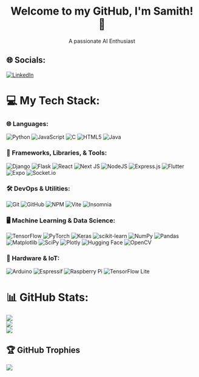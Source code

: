 <h1 align="center">Welcome to my GitHub, I'm Samith! 👋</h1>
<p align="center">
  A passionate AI Enthusiast
</p>

## 🌐 Socials:
[![LinkedIn](https://img.shields.io/badge/LinkedIn-%230077B5.svg?logo=linkedin&logoColor=white)](https://linkedin.com/in/samithfernando) 

# 💻 My Tech Stack:

### 🌐 Languages:
![Python](https://img.shields.io/badge/python-3670A0?style=flat&logo=python&logoColor=ffdd54)
![JavaScript](https://img.shields.io/badge/javascript-%23323330.svg?style=flat&logo=javascript&logoColor=%23F7DF1E)
![C](https://img.shields.io/badge/c-%2300599C.svg?style=flat&logo=c&logoColor=white)
![HTML5](https://img.shields.io/badge/html5-%23E34F26.svg?style=flat&logo=html5&logoColor=white)
![Java](https://img.shields.io/badge/java-%23ED8B00.svg?style=flat&logo=openjdk&logoColor=white)

### 🧰 Frameworks, Libraries, & Tools:
![Django](https://img.shields.io/badge/django-%23092E20.svg?style=flat&logo=django&logoColor=white)
![Flask](https://img.shields.io/badge/flask-%23000.svg?style=flat&logo=flask&logoColor=white)
![React](https://img.shields.io/badge/react-%2320232a.svg?style=flat&logo=react&logoColor=%2361DAFB)
![Next JS](https://img.shields.io/badge/next.js-%23000000.svg?style=flat&logo=next.js&logoColor=white)
![NodeJS](https://img.shields.io/badge/node.js-6DA55F?style=flat&logo=node.js&logoColor=white)
![Express.js](https://img.shields.io/badge/express.js-%23404d59.svg?style=flat&logo=express&logoColor=%2361DAFB)
![Flutter](https://img.shields.io/badge/Flutter-%2302569B.svg?style=flat&logo=Flutter&logoColor=white)
![Expo](https://img.shields.io/badge/expo-1C1E24?style=flat&logo=expo&logoColor=#D04A37)
![Socket.io](https://img.shields.io/badge/Socket.io-black?style=flat&logo=socket.io&badgeColor=010101)

### 🛠 DevOps & Utilities:
![Git](https://img.shields.io/badge/git-%23F05033.svg?style=flat&logo=git&logoColor=white)
![GitHub](https://img.shields.io/badge/github-%23121011.svg?style=flat&logo=github&logoColor=white)
![NPM](https://img.shields.io/badge/NPM-%23CB3837.svg?style=flat&logo=npm&logoColor=white)
![Vite](https://img.shields.io/badge/vite-%23646CFF.svg?style=flat&logo=vite&logoColor=white)
![Insomnia](https://img.shields.io/badge/Insomnia-black?style=flat&logo=insomnia&logoColor=5849BE)

### 🖥️ Machine Learning & Data Science:
![TensorFlow](https://img.shields.io/badge/TensorFlow-%23FF6F00.svg?style=flat&logo=TensorFlow&logoColor=white)
![PyTorch](https://img.shields.io/badge/PyTorch-%23EE4C2C.svg?style=flat&logo=PyTorch&logoColor=white)
![Keras](https://img.shields.io/badge/Keras-%23D00000.svg?style=flat&logo=Keras&logoColor=white)
![scikit-learn](https://img.shields.io/badge/scikit--learn-%23F7931E.svg?style=flat&logo=scikit-learn&logoColor=white)
![NumPy](https://img.shields.io/badge/numpy-%23013243.svg?style=flat&logo=numpy&logoColor=white)
![Pandas](https://img.shields.io/badge/pandas-%23150458.svg?style=flat&logo=pandas&logoColor=white)
![Matplotlib](https://img.shields.io/badge/Matplotlib-%23ffffff.svg?style=flat&logo=Matplotlib&logoColor=black)
![SciPy](https://img.shields.io/badge/SciPy-%230C55A5.svg?style=flat&logo=scipy&logoColor=%white)
![Plotly](https://img.shields.io/badge/Plotly-%233F4F75.svg?style=flat&logo=plotly&logoColor=white)
![Hugging Face](https://img.shields.io/badge/Hugging%20Face-%23FF6F00.svg?style=flat&logo=hugging-face&logoColor=white)
![OpenCV](https://img.shields.io/badge/OpenCV-%23white.svg?style=flat&logo=opencv&logoColor=white)

### 🔌 Hardware & IoT:
![Arduino](https://img.shields.io/badge/-Arduino-00979D?style=flat&logo=Arduino&logoColor=white)
![Espressif](https://img.shields.io/badge/espressif-E7352C.svg?style=flat&logo=espressif&logoColor=white)
![Raspberry Pi](https://img.shields.io/badge/-RaspberryPi-C51A4A?style=flat&logo=Raspberry-Pi)
![TensorFlow Lite](https://img.shields.io/badge/TensorFlow%20Lite-%234285F4.svg?style=flat&logo=tensorflow&logoColor=white)

# 📊 GitHub Stats:
![](https://github-readme-stats.vercel.app/api?username=samith01&theme=darcula&hide_border=false&include_all_commits=false&count_private=true)<br/>
![](https://github-readme-streak-stats.herokuapp.com/?user=samith01&theme=darcula&hide_border=false)<br/>
![](https://github-readme-stats.vercel.app/api/top-langs/?username=samith01&theme=darcula&hide_border=false&include_all_commits=false&count_private=true&layout=compact)

## 🏆 GitHub Trophies
![](https://github-profile-trophy.vercel.app/?username=samith01&theme=radical&no-frame=false&no-bg=true&margin-w=4)

<!-- Proudly created with GPRM ( https://gprm.itsvg.in ) -->
